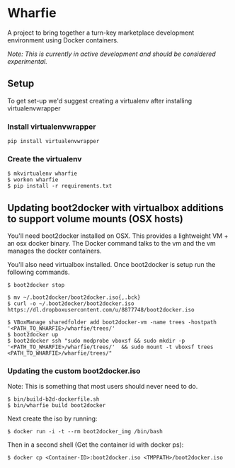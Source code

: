 # Wharfie

A project to bring together a turn-key marketplace development environment using Docker containers.

*Note: This is currently in active development and should be considered experimental.*

## Setup

To get set-up we'd suggest creating a virtualenv after installing virtualenvwrapper

### Install virtualenvwrapper

    pip install virtualenvwrapper

### Create the virtualenv

    $ mkvirtualenv wharfie
    $ workon wharfie
    $ pip install -r requirements.txt

## Updating boot2docker with virtualbox additions to support volume mounts (OSX hosts)

You'll need boot2docker installed on OSX. This provides a lightweight VM + an osx docker binary.
The Docker command talks to the vm and the vm manages the docker containers.

You'll also need virtualbox installed. Once boot2docker is setup run the following commands.

    $ boot2docker stop

    $ mv ~/.boot2docker/boot2docker.iso{,.bck}
    $ curl -o ~/.boot2docker/boot2docker.iso https://dl.dropboxusercontent.com/u/8877748/boot2docker.iso

    $ VBoxManage sharedfolder add boot2docker-vm -name trees -hostpath '<PATH_TO_WHARFIE>/wharfie/trees/'
    $ boot2docker up
    $ boot2docker ssh "sudo modprobe vboxsf && sudo mkdir -p '<PATH_TO_WHARFIE>/wharfie/trees/'  && sudo mount -t vboxsf trees <PATH_TO_WHARFIE>/wharfie/trees/"

### Updating the custom boot2docker.iso

Note: This is something that most users should never need to do.

    $ bin/build-b2d-dockerfile.sh
    $ bin/wharfie build boot2docker

Next create the iso by running:

    $ docker run -i -t --rm boot2docker_img /bin/bash

Then in a second shell (Get the container id with docker ps):

    $ docker cp <Container-ID>:boot2docker.iso <TMPPATH>/boot2docker.iso
